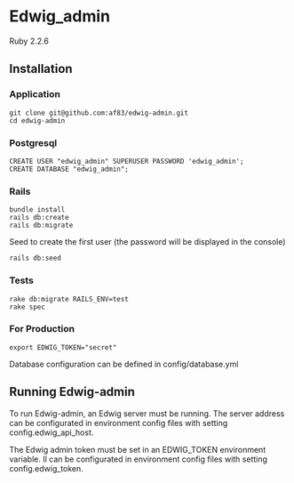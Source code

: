 # Edwig_admin

Ruby 2.2.6

## Installation

### Application

```
git clone git@github.com:af83/edwig-admin.git
cd edwig-admin
```

### Postgresql

```
CREATE USER "edwig_admin" SUPERUSER PASSWORD 'edwig_admin';
CREATE DATABASE "edwig_admin";
```

### Rails

```
bundle install
rails db:create
rails db:migrate
```

Seed to create the first user (the password will be displayed in the console)
```
rails db:seed
```

### Tests

```
rake db:migrate RAILS_ENV=test
rake spec
```

### For Production

```
export EDWIG_TOKEN="secret"

```

Database configuration can be defined in config/database.yml

## Running Edwig-admin

To run Edwig-admin, an Edwig server must be running. The server address can be configurated in environment config files with setting config.edwig_api_host.

The Edwig admin token must be set in an EDWIG_TOKEN environment variable. Il can be configurated in environment config files with setting config.edwig_token.
